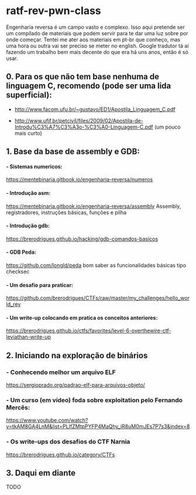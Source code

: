 # ratf-rev-pwn-class

Engenharia reversa é um campo vasto e complexo. Isso aqui pretende ser um compilado de materiais que podem servir para te dar uma luz sobre por onde começar. Tentei me ater aos materiais em pt-br que conheço, mas uma hora ou outra vai ser preciso se meter no english. Google tradutor tá aí fazendo um trabalho bem mais decente do que era há uns anos, então é só usar.

## 0. Para os que não tem base nenhuma de linguagem C, recomendo (pode ser uma lida superficial):
- http://www.facom.ufu.br/~gustavo/ED1/Apostila_Linguagem_C.pdf

- http://www.ufjf.br/petcivil/files/2009/02/Apostila-de-Introdu%C3%A7%C3%A3o-%C3%A0-Linguagem-C.pdf (um pouco mais curto)

## 1. Base da base de assembly e GDB:
 #### - Sistemas numericos: 
 https://mentebinaria.gitbook.io/engenharia-reversa/numeros

 #### - Introdução asm: 
 https://mentebinaria.gitbook.io/engenharia-reversa/assembly Assembly, registradores, instruções básicas, funções e pilha

 #### - Introdução gdb: 
 https://brerodrigues.github.io/hacking/gdb-comandos-basicos
 
 #### - GDB Peda: 
 https://github.com/longld/peda bom saber as funcionalidades básicas tipo checksec
 
 
 #### - Um desafio para praticar: 
 https://github.com/brerodrigues/CTFs/raw/master/my_challenges/hello_world_rev
 
 #### - Um write-up colocando em pratica os conceitos anteriores: 
 https://brerodrigues.github.io/ctfs/favorites/level-6-overthewire-ctf-leviathan-write-up

## 2. Iniciando na exploração de binários
 ### - Conhecendo melhor um arquivo ELF
 https://sergioprado.org/padrao-elf-para-arquivos-objeto/

 ### - Um curso (em vídeo) foda sobre exploitation pelo Fernando Mercês:
 https://www.youtube.com/watch?v=tkAM8GA4LnM&list=PLIfZMtpPYFP4MaQhy_iR8uM0mJEs7P7s3&index=8

 ### - Os write-ups dos desafios do CTF Narnia
 https://brerodrigues.github.io/category/CTFs
 
 ## 3. Daqui em diante
 
 TODO

